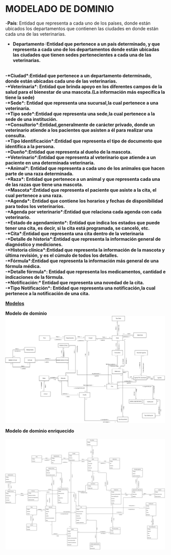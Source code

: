 # MODELADO DE DOMINIO

-<b>País</b>: Entidad que representa a cada uno de los países, donde están ubicados los departamentos que contienen las ciudades en donde están cada una de las veterinarias.
<br>
- <b>Departamento <b>:Entidad que pertenece a un país determinado, y que representa a cada uno de los departamentos donde están ubicadas las ciudades que tienen sedes pertenecientes a cada una de las veterinarias.
<br>
-*Ciudad*:Entidad que pertenece a un departamento determinado, donde están ubicadas cada uno de las veterinarias.
<br>
-<b>*Veterinaria*</b>: Entidad que brinda apoyo en los diferentes campos de la salud para el bienestar de una mascota.(La información más específica la tiene la sede)
<br>
-*Sede*: Entidad que representa una sucursal,la cual pertenece a una veterinaria.
<br>
-*Tipo sede*:Entidad que representa una sede,la cual pertenece a la sede de una institución.
<br>
-*Consultorio*:Entidad,generalmente de carácter privado, donde un veterinario atiende a los pacientes que asisten a él para realizar una consulta.
<br>
-*Tipo Identificación*:Entidad que representa el tipo de documento que identifica a la persona.
<br>
-*Dueño*:Entidad que representa al dueño de la mascota.
<br>
-*Veterinario*:Entidad que representa al veterinario que atiende a un paciente en una determinada veterinaria.
<br>
-*Animal*: Entidad que representa a cada uno de los animales que hacen parte de una raza determinada.
<br>
-*Raza*: Entidad que pertenece a un animal y que representa cada una de las razas que tiene una mascota.
<br>
-*Mascota*:Entidad que representa el paciente que asiste a la cita, el cual pertenece a una raza.
<br>
-*Agenda*: Entidad que contiene los horarios y fechas de disponibilidad para todos los veterinarios.
<br>
-*Agenda por veterinario*:Entidad que relaciona cada agenda con cada veterinario.
<br>
-*Estado de agendamiento*: Entidad que indica los estados que puede tener una cita, es decir, si la cita está programada, se canceló, etc.
<br>
-*Cita*:Entidad que representa una cita dentro de la veterinaria
<br>
-*Detalle de historia*:Entidad que representa la información general de diagnóstico y mediciones.
<br>
-*Historia clínica*:Entidad que representa la información de la mascota y última revisión, y es el cúmulo de todos los detalles.
<br>
-*Fórmula*:Entidad que representa la información más general de una fórmula médica.
<br>
-*Detalle fórmula*: Entidad que representa los medicamentos, cantidad e indicaciones de la fórmula.
<br>
-*Notificación:* Entidad que representa una novedad de la cita.
<br>
-*Tipo Notificación*: Entidad que representa una notificación,la cual pertenece a la notificación de una cita.


[Modelos](https://app.diagrams.net/#G1biPMACpC6PVnlxnaMcAy8FE57Oh2dilD)

**Modelo de dominio** 
	<br>
	<img src="Images\Modelo-Dominio/ModeloDominio.png" alt="Modelo Dominio" width="500">

**Modelo de dominio enriquecido** 	
	<br>
	<img src="Images\Modelo-Dominio/ModeloDominioEnriquecido.png" alt="Modelo Dominio Enriquecido" width="500">
